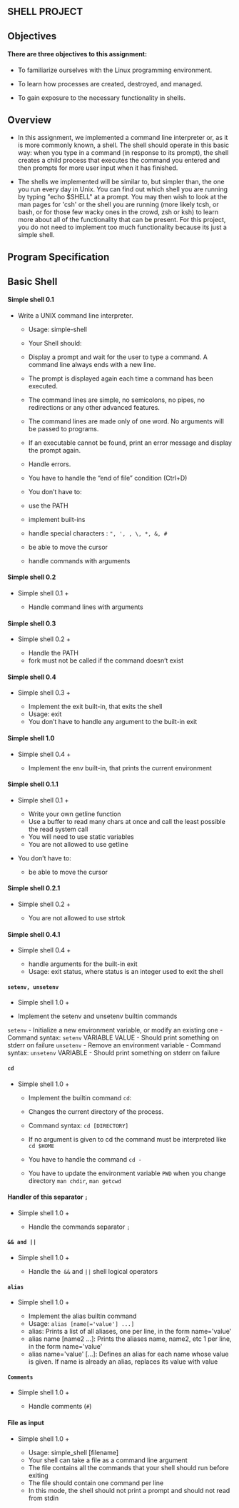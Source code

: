 ## SHELL PROJECT

## Objectives

#### There are three objectives to this assignment:

- To familiarize ourselves with the Linux programming environment.

- To learn how processes are created, destroyed, and managed.

- To gain exposure to the necessary functionality in shells.

## Overview

- In this assignment, we implemented a command line interpreter or, as it is more commonly known, a shell. The shell should operate in this basic way: when you type in a command (in response to its prompt), the shell creates a child process that executes the command you entered and then prompts for more user input when it has finished.

- The shells we implemented will be similar to, but simpler than, the one you run every day in Unix. You can find out which shell you are running by typing "echo $SHELL" at a prompt. You may then wish to look at the man pages for 'csh' or the shell you are running (more likely tcsh, or bash, or for those few wacky ones in the crowd, zsh or ksh) to learn more about all of the functionality that can be present. For this project, you do not need to implement too much functionality because its just a simple shell.

## Program Specification

## Basic Shell

#### Simple shell 0.1

- Write a UNIX command line interpreter.

	- Usage: simple-shell
	- Your Shell should:

	- Display a prompt and wait for the user to type a command. A command line always ends with a new line.
	- The prompt is displayed again each time a command has been executed.
	- The command lines are simple, no semicolons, no pipes, no redirections or any other advanced features.
	- The command lines are made only of one word. No arguments will be passed to programs.
	- If an executable cannot be found, print an error message and display the prompt again.
	- Handle errors.
	- You have to handle the “end of file” condition (Ctrl+D)
	- You don’t have to:
	- use the PATH
	- implement built-ins
	- handle special characters : `", ', , \, *, &, #`
	- be able to move the cursor
	- handle commands with arguments

#### Simple shell 0.2

- Simple shell 0.1 +

	- Handle command lines with arguments

#### Simple shell 0.3

- Simple shell 0.2 +

	- Handle the PATH
	- fork must not be called if the command doesn’t exist

#### Simple shell 0.4

- Simple shell 0.3 +

	- Implement the exit built-in, that exits the shell
	- Usage: exit
	- You don’t have to handle any argument to the built-in exit
####  Simple shell 1.0

- Simple shell 0.4 +

	- Implement the env built-in, that prints the current environment
#### Simple shell 0.1.1

- Simple shell 0.1 +

	- Write your own getline function
	- Use a buffer to read many chars at once and call the least possible the read system call
	- You will need to use static variables
	- You are not allowed to use getline
- You don’t have to:

	- be able to move the cursor
#### Simple shell 0.2.1

- Simple shell 0.2 +

	- You are not allowed to use strtok
#### Simple shell 0.4.1

- Simple shell 0.4 +

	- handle arguments for the built-in exit
	- Usage: exit status, where status is an integer used to exit the shell
#### `setenv, unsetenv`

- Simple shell 1.0 +

- Implement the setenv and unsetenv builtin commands

`setenv`
	- Initialize a new environment variable, or modify an existing one
	- Command syntax: `setenv` VARIABLE VALUE
	- Should print something on stderr on failure
`unsetenv`
	- Remove an environment variable
	- Command syntax: `unsetenv` VARIABLE
	- Should print something on stderr on failure
#### `cd`
- Simple shell 1.0 +

	- Implement the builtin command `cd`:

	- Changes the current directory of the process.
	- Command syntax: `cd [DIRECTORY]`
	- If no argument is given to cd the command must be interpreted like `cd $HOME`
	- You have to handle the command `cd -`
	- You have to update the environment variable `PWD` when you change directory
	`man chdir`, `man getcwd`
#### Handler of this separator `;`

- Simple shell 1.0 +

	- Handle the commands separator `;`
#### `&& and ||`

- Simple shell 1.0 +

	- Handle the` &&` and `||` shell logical operators
#### `alias`

- Simple shell 1.0 +

	- Implement the alias builtin command
	- Usage: `alias [name[='value'] ...]`
	- alias: Prints a list of all aliases, one per line, in the form name='value'
	- alias name [name2 ...]: Prints the aliases name, name2, etc 1 per line, in the form name='value'
	- alias name='value' [...]: Defines an alias for each name whose value is given. If name is already an alias, replaces its value with value
#### `Comments`

- Simple shell 1.0 +

	- Handle comments (`#`)
#### File as input

- Simple shell 1.0 +

	- Usage: simple_shell [filename]
	- Your shell can take a file as a command line argument
	- The file contains all the commands that your shell should run before exiting
	- The file should contain one command per line
	- In this mode, the shell should not print a prompt and should not read from stdin

